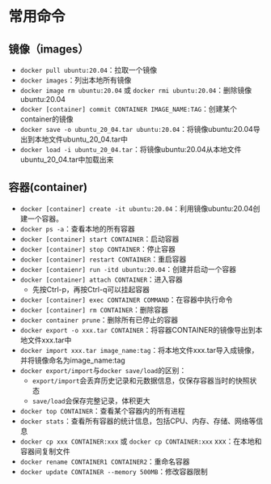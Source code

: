 # 常用命令
## 镜像（images）
- `docker pull ubuntu:20.04`：拉取一个镜像
- `docker images`：列出本地所有镜像
- `docker image rm ubuntu:20.04` 或 `docker rmi ubuntu:20.04`：删除镜像ubuntu:20.04
- `docker [container] commit CONTAINER IMAGE_NAME:TAG`：创建某个container的镜像
- `docker save -o ubuntu_20_04.tar ubuntu:20.04`：将镜像ubuntu:20.04导出到本地文件ubuntu_20_04.tar中
- `docker load -i ubuntu_20_04.tar`：将镜像ubuntu:20.04从本地文件ubuntu_20_04.tar中加载出来

## 容器(container)
- `docker [container] create -it ubuntu:20.04`：利用镜像ubuntu:20.04创建一个容器。
- `docker ps -a`：查看本地的所有容器
- `docker [container] start CONTAINER`：启动容器
- `docker [container] stop CONTAINER`：停止容器
- `docker [container] restart CONTAINER`：重启容器
- `docker [contaienr] run -itd ubuntu:20.04`：创建并启动一个容器
- `docker [container] attach CONTAINER`：进入容器
	- 先按Ctrl-p，再按Ctrl-q可以挂起容器
- `docker [container] exec CONTAINER COMMAND`：在容器中执行命令
- `docker [container] rm CONTAINER`：删除容器
- `docker container prune`：删除所有已停止的容器
- `docker export -o xxx.tar CONTAINER`：将容器CONTAINER的镜像导出到本地文件xxx.tar中
- `docker import xxx.tar image_name:tag`：将本地文件xxx.tar导入成镜像，并将镜像命名为image_name:tag
- `docker export/import`与`docker save/load`的区别：
	- `export/import`会丢弃历史记录和元数据信息，仅保存容器当时的快照状态
	- `save/load`会保存完整记录，体积更大
- `docker top CONTAINER`：查看某个容器内的所有进程
- `docker stats`：查看所有容器的统计信息，包括CPU、内存、存储、网络等信息
- `docker cp xxx CONTAINER:xxx` 或 `docker cp CONTAINER:xxx` xxx：在本地和容器间复制文件
- `docker rename CONTAINER1 CONTAINER2`：重命名容器
- `docker update CONTAINER --memory 500MB`：修改容器限制
